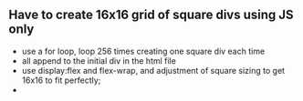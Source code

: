 
## Have to create 16x16 grid of square divs using JS only
- use a for loop, loop 256 times creating one square div each time
- all append to the initial div in the html file
- use display:flex and flex-wrap, and adjustment of square sizing to get 16x16 to fit perfectly;
- 